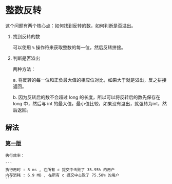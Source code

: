 # 整数反转

这个问题有两个核心点：如何找到反转的数，如何判断是否溢出。

1. 找到反转的数

    可以使用 `%` 操作符来获取整数的每一位，然后反转拼接。

2. 判断是否溢出

    两种方法：

    a. 将反转的每一位和正负最大值的相应位对比，如果大于就是溢出，反之拼接返回。

    b. 因为反转后的数不会超过 long 的长度，所以可以将反转后的数先保存在 long 中，然后与 int 的最大值，最小值比较，如果没有溢出，就强转为int，然后返回。


## 解法

### [第一版](0007/reverse_v1.c)
    
    执行效率：

    ```
    执行用时 : 8 ms , 在所有 c 提交中击败了 35.95% 的用户
    内存消耗 : 6.9 MB , 在所有 c 提交中击败了 75.58% 的用户
    ```
